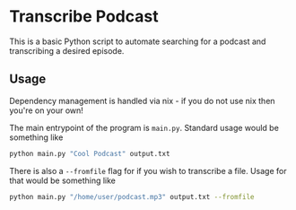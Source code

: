 # Transcribe Podcast

This is a basic Python script to automate searching for a podcast and transcribing a desired episode.

## Usage

Dependency management is handled via nix - if you do not use nix then you're on your own!

The main entrypoint of the program is `main.py`. Standard usage would be something like

```sh 
python main.py "Cool Podcast" output.txt
```

There is also a `--fromfile` flag for if you wish to transcribe a file. Usage for that would be something like

```sh 
python main.py "/home/user/podcast.mp3" output.txt --fromfile
```
